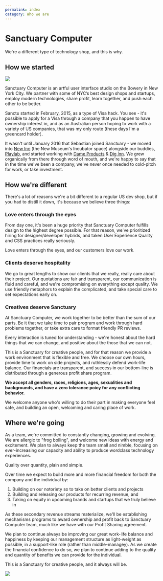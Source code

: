 ```yaml
---
permalink: index
category: Who we are
---
```


# Sanctuary Computer

We're a different type of technology shop, and this is why.

## How we started

![](https://scontent-iad3-1.cdninstagram.com/vp/a5c9c0d0fe58d3e213738d3e1a60b322/5C02D5A0/t51.2885-15/e35/25010428_160468251382157_672007509598273536_n.jpg)

Sanctuary Computer is an artful user interface studio on the Bowery in New York City. We partner with some of NYC’s best design shops and startups, employ modern technologies, share profit, learn together, and push each other to be better.

Sanctu started in February, 2015, as a type of Visa hack. You see - it's possible to apply for a Visa through a company that you happen to have ownership interest in, and as an Australian person hoping to work with a variety of US companies, that was my only route (these days I'm a greencard holder).

It wasn't until January 2016 that Sebastian joined Sanctuary - we moved into [New Inc](http://www.newinc.org/) (the New Museum's Incubator space) alongside our buddies, [Playlab](http://www.playlab.org/), and started working with [Dame Products](https://www.dameproducts.com/) & [Dig Inn](https://itunes.apple.com/us/app/dig-inn/id900117346?mt=8). We grew organically from there through word of mouth, and we're happy to say that in the time we've been a company, we've never once needed to cold-pitch for work, or take investment.

## How we're different

There's a lot of reasons we're a bit different to a regular US dev shop, but if you had to distill it down, it's because we believe three things:

### Love enters through the eyes

From day one, it's been a huge priority that Sanctuary Computer fulfills design to the highest degree possible. For that reason, we've prioritized hiring for designer/developer hybrids, and taken User Experience Quality and CSS practices really seriously.

Love enters through the eyes, and our customers love our work.

### Clients deserve hospitality

We go to great lengths to show our clients that we really, really care about their project. Our quotations are fair and transparent, our communication is fluid and careful, and we're compromising on everything except quality. We use friendly metaphors to explain the complicated, and take special care to set expectations early on.

### Creatives deserve Sanctuary

At Sanctuary Computer, we work together to be better than the sum of our parts. Be it that we take time to pair program and work through hard problems together, or take extra care to format friendly PR reviews.

Every interaction is tuned for understanding - we're honest about the hard things that we can change, and positive about the those that we can not.

This is a Sanctuary for creative people, and for that reason we provide a work environment that is flexible and free. We choose our own hours, provide time to work on side projects, and ruthlessly defend work-life balance. Our financials are transparent, and success in our bottom-line is distributed through a generous profit share program.

**We accept all genders, races, religions, ages, sexualities and backgrounds, and have a zero tolerance poicy for any conflicting behavior.**

We welcome anyone who's willing to do their part in making everyone feel safe, and building an open, welcoming and caring place of work.

## Where we're going

As a team, we're committed to constantly changing, growing and evolving. We are allergic to "frog boiling", and welcome new ideas with energy and excitement. We plan to always keep the team small and nimble, focusing on ever-increasing our capacity and ability to produce wordclass technology experiences.

Quality over quantity, plain and simple.

Over time we expect to build more and more financial freedom for both the company and the individual by:

1. Building on our notoriety so to take on better clients and projects
2. Building and releasing our products for recurring revenue, and
3. Taking on equity in upcoming brands and startups that we truly believe in

As these secondary revenue streams materialize, we'll be establishing mechanisms programs to award ownership and profit back to Sanctuary Computer team, much like we have with our Profit Sharing agreement.

We plan to continue always be improving our great work-life balance and happiness by keeping our management structure as light-weight as possible, in a support-like role (rather than middle-managey). As we create the financial confidence to do so, we plan to continue adding to the quality and quantity of benefits we can provide for the individual.

This is a Sanctuary for creative people, and it always will be.

![](https://scontent-iad3-1.cdninstagram.com/vp/293cb2203644117e7abceee7b4e2d51c/5C38E80C/t51.2885-15/e35/38097528_211840106345276_7598818081825095680_n.jpg)

